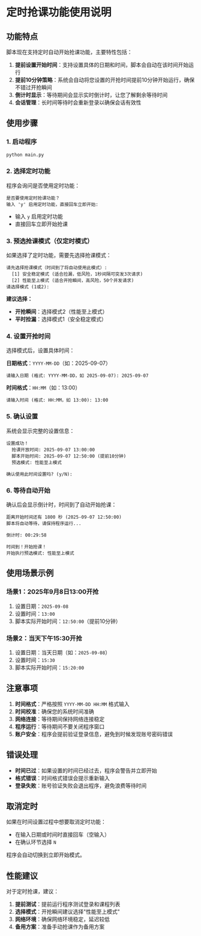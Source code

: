 # 定时抢课功能使用说明

## 功能特点

脚本现在支持定时自动开始抢课功能，主要特性包括：

1. **提前设置开始时间**：支持设置具体的日期和时间，脚本会自动在该时间开始运行
2. **提前10分钟策略**：系统会自动将您设置的开抢时间提前10分钟开始运行，确保不错过开抢瞬间
3. **倒计时显示**：等待期间会显示实时倒计时，让您了解剩余等待时间
4. **会话管理**：长时间等待时会重新登录以确保会话有效性

## 使用步骤

### 1. 启动程序
```bash
python main.py
```

### 2. 选择定时功能
程序会询问是否使用定时功能：
```
是否要使用定时抢课功能？
输入 'y' 启用定时功能，直接回车立即开始:
```

- 输入 `y` 启用定时功能
- 直接回车立即开始抢课

### 3. 预选抢课模式（仅定时模式）
如果选择了定时功能，需要先选择抢课模式：
```
请先选择抢课模式（时间到了将自动使用此模式）:
  [1] 安全稳定模式 (适合捡漏，低风险，1秒间隔可突发3次请求)
  [2] 性能至上模式 (适合开抢瞬间，高风险，50个并发请求)
请选择模式 (1或2):
```

**建议选择：**
- **开抢瞬间**：选择模式2（性能至上模式）
- **平时捡漏**：选择模式1（安全稳定模式）

### 4. 设置开抢时间
选择模式后，设置具体时间：

**日期格式**：`YYYY-MM-DD`（如：2025-09-07）
```
请输入日期 (格式: YYYY-MM-DD，如 2025-09-07): 2025-09-07
```

**时间格式**：`HH:MM`（如：13:00）
```
请输入时间 (格式: HH:MM，如 13:00): 13:00
```

### 5. 确认设置
系统会显示完整的设置信息：
```
设置成功！
  抢课开放时间: 2025-09-07 13:00:00
  脚本开始时间: 2025-09-07 12:50:00 (提前10分钟)
  预选模式: 性能至上模式

确认使用此时间设置吗? (y/N):
```

### 6. 等待自动开始
确认后会显示倒计时，时间到了自动开始抢课：
```
距离开始时间还有 1800 秒 (2025-09-07 12:50:00)
脚本将自动等待，请保持程序运行...

倒计时: 00:29:58

时间到！开始抢课！
开始执行预选模式: 性能至上模式
```

## 使用场景示例

### 场景1：2025年9月8日13:00开抢
1. 设置日期：`2025-09-08`
2. 设置时间：`13:00`
3. 脚本实际开始时间：`12:50:00`（提前10分钟）

### 场景2：当天下午15:30开抢
1. 设置日期：当天日期（如：`2025-09-08`）
2. 设置时间：`15:30`
3. 脚本实际开始时间：`15:20:00`

## 注意事项

1. **时间格式**：严格按照 `YYYY-MM-DD HH:MM` 格式输入
2. **时间校准**：确保您的系统时间准确
3. **网络连接**：等待期间保持网络连接稳定
4. **程序运行**：等待期间不要关闭程序窗口
5. **账户安全**：程序会提前验证登录信息，避免到时候发现账号密码错误

## 错误处理

- **时间已过**：如果设置的时间已经过去，程序会警告并立即开始
- **格式错误**：时间格式错误会提示重新输入
- **登录失败**：账号验证失败会退出程序，避免浪费等待时间

## 取消定时

如果在时间设置过程中想要取消定时功能：
- 在输入日期或时间时直接回车（空输入）
- 在确认环节选择 `N`

程序会自动切换到立即开始模式。

## 性能建议

对于定时抢课，建议：
1. **提前测试**：提前运行程序测试登录和课程列表
2. **选择模式**：开抢瞬间建议选择"性能至上模式"
3. **网络环境**：确保网络环境稳定，延迟较低
4. **备用方案**：准备手动抢课作为备用方案